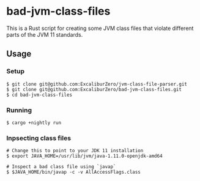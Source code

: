 # bad-jvm-class-files
This is a Rust script for creating some JVM class files that violate different parts of the JVM 11 standards.

## Usage
### Setup
```
$ git clone git@github.com:ExcaliburZero/jvm-class-file-parser.git
$ git clone git@github.com:ExcaliburZero/bad-jvm-class-files.git
$ cd bad-jvm-class-files
```

### Running
```
$ cargo +nightly run
```

### Inpsecting class files
```
# Change this to point to your JDK 11 installation
$ export JAVA_HOME=/usr/lib/jvm/java-1.11.0-openjdk-amd64

# Inspect a bad class file using `javap`
$ $JAVA_HOME/bin/javap -c -v AllAccessFlags.class
```
